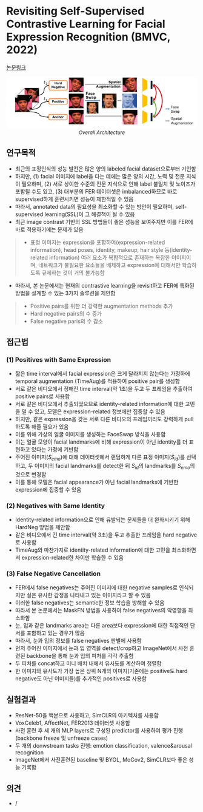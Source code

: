 # Revisiting Self-Supervised Contrastive Learning for Facial Expression Recognition (BMVC, 2022)

[논문링크](https://arxiv.org/abs/2210.03853)

<p align="center">
    <img width="600" alt='fig1' src="./img/13_11_01.png?raw=true"></br>
    <em><font size=2>Overall Architecture</font></em>
</p>

## 연구목적
- 최근의 표정인식의 성능 발전은 많은 양의 labeled facial dataset으로부터 기인함
- 하지만, (1) facial 이미지에 label을 다는 데에는 많은 양의 시간, 노력 및 전문 지식이 필요하며, (2) 서로 상이한 수준의 전문 지식으로 인해 label 불일치 및 노이즈가 포함될 수도 있고, (3) 대부분의 FER 데이터셋은 imbalanced하므로 바로 supervised하게 훈련시키면 성능이 제한적일 수 있음
- 따라서, annotated data의 필요성을 최소화할 수 있는 방안이 필요하며, self-supervised learning(SSL)이 그 해결책이 될 수 있음
- 최근 image contrast 기반의 SSL 방법들이 좋은 성능을 보여주지만 이를 FER에 바로 적용하기에는 문제가 있음
> - 표정 이미지는 expression을 포함하여(expression-related information), head poses, identity, makeup, hair style 등(identity-related information) 여러 요소가 복합적으로 존재하는 복잡한 이미지이며, 네트워크가 불필요한 요소들을 배제하고 expression에 대해서만 학습하도록 규제하는 것이 거의 불가능함
- 따라서, 본 논문에서는 현재의 contrastive learning을 revisit하고 FER에 특화된 방법을 설계할 수 있는 3가지 솔루션을 제안함
> - Positive pairs를 위한 더 강력한 augmentation methods 추가
> - Hard negative pairs의 수 증가
> - False negative paris의 수 감소

## 접근법
### (1) Positives with Same Expression
- 짧은 time interval에서 facial expression은 크게 달라지지 않는다는 가정하에 temporal augmentation (TimeAug)를 적용하여 positive pair를 생성함
- 서로 같은 비디오에서 정해진 time interval(약 1초)을 두고 두 프레임을 추출하여 positive pairs로 사용함
- 서로 같은 비디오에서 추출되었으므로 identity-related information에 대한 고민을 덜 수 있고, 모델은 expression-related 정보에만 집중할 수 있음
- 하지만, 같은 expression을 갖는 서로 다른 비디오의 프레임끼리도 강력하게 pull하도록 해줄 필요가 있음
- 이를 위해 가상의 얼굴 이미지를 생성하는 FaceSwap 방식을 사용함
- 이는 얼굴 모양이 facial landmarks에 비해 expression이 아닌 identity를 더 표현하고 있다는 가정에 기반함
- 주어진 이미지($S_{emo}$)에 대해 데이터셋에서 랜덤하게 다른 표정 이미지($S_{id}$)를 선택하고, 두 이미지의 facial landmarks를 detect한 뒤 $S_{id}$의 landmarks를 $S_{emo}$의 것으로 변경함
- 이를 통해 모델은 facial appearance가 아닌 facial landmarks에 기반한 expression에 집중할 수 있음

### (2) Negatives with Same Identity
- Identity-related information으로 인해 유발되는 문제들을 더 완화시키기 위해 HardNeg 방법을 제안함
- 같은 비디오에서 긴 time interval(약 3초)을 두고 추출한 프레임을 hard negative로 사용함
- TimeAug와 마찬가지로 identity-related information에 대한 고민을 최소화하면서 expression-related한 차이만 학습한 수 있음

### (3) False Negative Cancellation
- FER에서 false negatives는 주어진 이미지에 대한 negative samples로 인식되지만 실은 유사한 감정을 나타내고 있는 이미지라고 할 수 있음
- 이러한 false negatives는 semantic한 정보 학습을 방해할 수 있음
- 따라서 본 논문에서는 MaskFN 방법을 사용하여 false negatives의 악영향을 최소화함
- 눈, 입과 같은 landmarks area는 다른 area보다 expression에 대한 직접적인 단서를 포함하고 있는 경우가 많음
- 따라서, 눈과 입의 정보를 false negatives 판별에 사용함
- 먼저 주어진 이미지에서 눈과 입 영역을 detect/crop하고 ImageNet에서 사전 훈련된 backbone을 통해 눈과 입의 피처를 각각 추출함
- 두 피처를 concat하고 미니 배치 내에서 유사도를 계산하여 정렬함
- 한 이미지와 유사도가 가장 높은 상위 N개의 이미지(기존에는 positive도 hard negative도 아닌 이미지들)를 추가적인 positives로 사용함

## 실험결과
- ResNet-50을 백본으로 사용하고, SimCLR의 아키텍처를 사용함 
- VoxCeleb1, AffectNet, FER2013 데이터셋 사용함
- 사전 훈련 후 세 개의 MLP layers로 구성된 predictor를 사용하여 평가 진행 (backbone freeze 및 unfreeze cases)
- 두 개의 donwstream tasks 진행: emotion classification, valence&arousal recognition
- ImageNet에서 사전훈련된 baseline 및 BYOL, MoCov2, SimCLR보다 좋은 성능 기록함

## 의견
- /